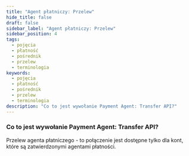 ```yaml
---
title: "Agent płatniczy: Przelew"
hide_title: false
draft: false
sidebar_label: "Agent płatniczy: Przelew"
sidebar_position: 4
tags:
  - pojęcia
  - płatność
  - pośrednik
  - przelew
  - terminologia
keywords:
  - pojęcia
  - płatność
  - pośrednik
  - przelew
  - terminologia
description: "Co to jest wywołanie Payment Agent: Transfer API?"
---
```


### Co to jest wywołanie Payment Agent: Transfer API?

Przelew agenta płatniczego - to połączenie jest dostępne tylko dla kont, które są zatwierdzonymi agentami płatności.
